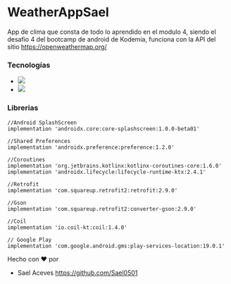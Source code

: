# WeatherAppSael
App de clima que consta de todo lo aprendido en el modulo 4, siendo el desafio 4 del bootcamp de android de Kodemia,
funciona con la API del sitio https://openweathermap.org/

### Tecnologías

- <img src="https://img.shields.io/badge/Android Studio-E34F26?style=for-the-badge&logo=&logoColor=white">
- <img src="https://img.shields.io/badge/Kotlin-239120?&style=for-the-badge&logo=&logoColor=black">


### Librerias
    //Android SplashScreen
    implementation 'androidx.core:core-splashscreen:1.0.0-beta01'

    //Shared Preferences
    implementation 'androidx.preference:preference:1.2.0'

    //Coroutines
    implementation 'org.jetbrains.kotlinx:kotlinx-coroutines-core:1.6.0'
    implementation 'androidx.lifecycle:lifecycle-runtime-ktx:2.4.1'

    //Retrofit
    implementation 'com.squareup.retrofit2:retrofit:2.9.0'

    //Gson
    implementation 'com.squareup.retrofit2:converter-gson:2.9.0'

    //Coil
    implementation 'io.coil-kt:coil:1.4.0'

    // Google Play
    implementation 'com.google.android.gms:play-services-location:19.0.1'

Hecho con ❤ por

- Sael Aceves https://github.com/Sael0501
